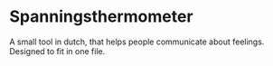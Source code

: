 # Spanningsthermometer
A small tool in dutch, that helps people communicate about feelings. Designed to fit in one file.
